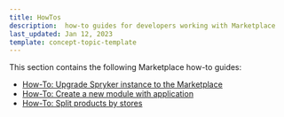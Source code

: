 ```yaml
---
title: HowTos
description:  how-to guides for developers working with Marketplace
last_updated: Jan 12, 2023
template: concept-topic-template
---
```

This section contains the following Marketplace how-to guides:
* [How-To: Upgrade Spryker instance to the Marketplace](/docs/marketplace/dev/howtos/how-to-upgrade-spryker-instance-to-marketplace.html)
* [How-To: Create a new module with application](/docs/marketplace/dev/howtos/how-to-create-a-new-module-with-application.html)
* [How-To: Split products by stores](/docs/marketplace/dev/howtos/how-to-split-products-by-stores.html)
